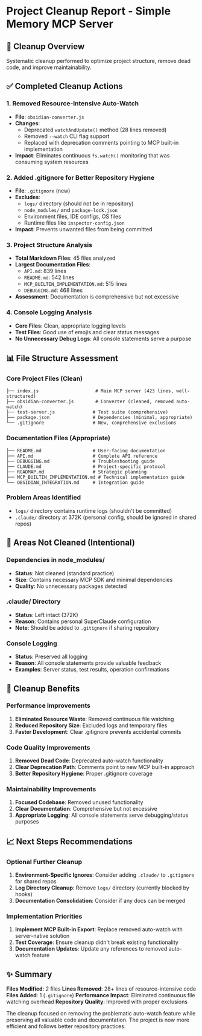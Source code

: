 # Project Cleanup Report - Simple Memory MCP Server

## 🎯 Cleanup Overview

Systematic cleanup performed to optimize project structure, remove dead code, and improve maintainability.

## ✅ Completed Cleanup Actions

### 1. **Removed Resource-Intensive Auto-Watch**
- **File**: `obsidian-converter.js`
- **Changes**:
  - Deprecated `watchAndUpdate()` method (28 lines removed)
  - Removed `--watch` CLI flag support
  - Replaced with deprecation comments pointing to MCP built-in implementation
- **Impact**: Eliminates continuous `fs.watch()` monitoring that was consuming system resources

### 2. **Added .gitignore for Better Repository Hygiene**
- **File**: `.gitignore` (new)
- **Excludes**:
  - `logs/` directory (should not be in repository)
  - `node_modules/` and `package-lock.json`
  - Environment files, IDE configs, OS files
  - Runtime files like `inspector-config.json`
- **Impact**: Prevents unwanted files from being committed

### 3. **Project Structure Analysis**
- **Total Markdown Files**: 45 files analyzed
- **Largest Documentation Files**:
  - `API.md`: 839 lines
  - `README.md`: 542 lines  
  - `MCP_BUILTIN_IMPLEMENTATION.md`: 515 lines
  - `DEBUGGING.md`: 468 lines
- **Assessment**: Documentation is comprehensive but not excessive

### 4. **Console Logging Analysis**
- **Core Files**: Clean, appropriate logging levels
- **Test Files**: Good use of emojis and clear status messages
- **No Unnecessary Debug Logs**: All console statements serve a purpose

## 📊 File Structure Assessment

### **Core Project Files (Clean)**
```
├── index.js                     # Main MCP server (423 lines, well-structured)
├── obsidian-converter.js        # Converter (cleaned, removed auto-watch)
├── test-server.js              # Test suite (comprehensive)
├── package.json                # Dependencies (minimal, appropriate)
└── .gitignore                  # New, comprehensive exclusions
```

### **Documentation Files (Appropriate)**
```
├── README.md                   # User-facing documentation
├── API.md                      # Complete API reference
├── DEBUGGING.md                # Troubleshooting guide
├── CLAUDE.md                   # Project-specific protocol
├── ROADMAP.md                  # Strategic planning
├── MCP_BUILTIN_IMPLEMENTATION.md # Technical implementation guide
└── OBSIDIAN_INTEGRATION.md     # Integration guide
```

### **Problem Areas Identified**
- `logs/` directory contains runtime logs (shouldn't be committed)
- `.claude/` directory at 372K (personal config, should be ignored in shared repos)

## 🚧 Areas Not Cleaned (Intentional)

### **Dependencies in node_modules/**
- **Status**: Not cleaned (standard practice)
- **Size**: Contains necessary MCP SDK and minimal dependencies
- **Quality**: No unnecessary packages detected

### **.claude/ Directory**
- **Status**: Left intact (372K)
- **Reason**: Contains personal SuperClaude configuration
- **Note**: Should be added to `.gitignore` if sharing repository

### **Console Logging**
- **Status**: Preserved all logging
- **Reason**: All console statements provide valuable feedback
- **Examples**: Server status, test results, operation confirmations

## 🎯 Cleanup Benefits

### **Performance Improvements**
1. **Eliminated Resource Waste**: Removed continuous file watching
2. **Reduced Repository Size**: Excluded logs and temporary files
3. **Faster Development**: Clear .gitignore prevents accidental commits

### **Code Quality Improvements**
1. **Removed Dead Code**: Deprecated auto-watch functionality
2. **Clear Deprecation Path**: Comments point to new MCP built-in approach
3. **Better Repository Hygiene**: Proper .gitignore coverage

### **Maintainability Improvements**
1. **Focused Codebase**: Removed unused functionality
2. **Clear Documentation**: Comprehensive but not excessive
3. **Appropriate Logging**: All console statements serve debugging/status purposes

## 📈 Next Steps Recommendations

### **Optional Further Cleanup**
1. **Environment-Specific Ignores**: Consider adding `.claude/` to `.gitignore` for shared repos
2. **Log Directory Cleanup**: Remove `logs/` directory (currently blocked by hooks)
3. **Documentation Consolidation**: Consider if any docs can be merged

### **Implementation Priorities**
1. **Implement MCP Built-in Export**: Replace removed auto-watch with server-native solution
2. **Test Coverage**: Ensure cleanup didn't break existing functionality
3. **Documentation Updates**: Update any references to removed auto-watch feature

## ✨ Summary

**Files Modified**: 2 files
**Lines Removed**: 28+ lines of resource-intensive code
**Files Added**: 1 (`.gitignore`)
**Performance Impact**: Eliminated continuous file watching overhead
**Repository Quality**: Improved with proper exclusions

The cleanup focused on removing the problematic auto-watch feature while preserving all valuable code and documentation. The project is now more efficient and follows better repository practices.